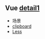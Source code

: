## Vue [detail1](pages/frame/vue/index.md)
<ul class="no-list block-list">
  <li>场景</li>
  <li><a href="/pages/frame/vue/scene.md?id=使用clipboard">clipboard</a></li>
  <li><a href="/pages/css/main.md?id=选择器">Less</a></li>
</ul>
